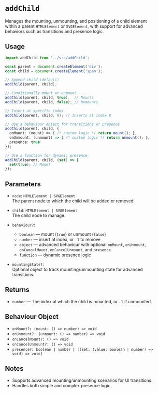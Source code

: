 # `addChild`

Manages the mounting, unmounting, and positioning of a child element within a parent `HTMLElement` or `SVGElement`, with support for advanced behaviors such as transitions and presence logic.

## Usage

```typescript
import addChild from '../src/addChild';

const parent = document.createElement('div');
const child = document.createElement('span');

// Append child (default)
addChild(parent, child);

// Conditionally mount or unmount
addChild(parent, child, true);  // Mounts
addChild(parent, child, false); // Unmounts

// Insert at specific index
addChild(parent, child, 0); // Inserts at index 0

// Use a behaviour object for transitions or presence
addChild(parent, child, {
  onMount: (mount) => { /* custom logic */ return mount(); },
  onUnmount: (unmount) => { /* custom logic */ return unmount(); },
  presence: true
});

// Use a function for dynamic presence
addChild(parent, child, (set) => {
  set(true); // Mount
});
```

## Parameters

- `node`: `HTMLElement | SVGElement`  
  The parent node to which the child will be added or removed.

- `child`: `HTMLElement | SVGElement`  
  The child node to manage.

- `behaviour?`:  
  - `boolean` — mount (`true`) or unmount (`false`)
  - `number` — insert at index, or `-1` to remove
  - `object` — advanced behaviour with optional `onMount`, `onUnmount`, `onCancelMount`, `onCancelUnmount`, and `presence`
  - `function` — dynamic presence logic

- `mountingState?`:  
  Optional object to track mounting/unmounting state for advanced transitions.

## Returns

- `number` — The index at which the child is mounted, or `-1` if unmounted.

## Behaviour Object

- `onMount?: (mount: () => number) => void`
- `onUnmount?: (unmount: () => number) => void`
- `onCancelMount?: () => void`
- `onCancelUnmount?: () => void`
- `presence?: boolean | number | ((set: (value: boolean | number) => void) => void)`

## Notes

- Supports advanced mounting/unmounting scenarios for UI transitions.
- Handles both simple and complex presence logic.
